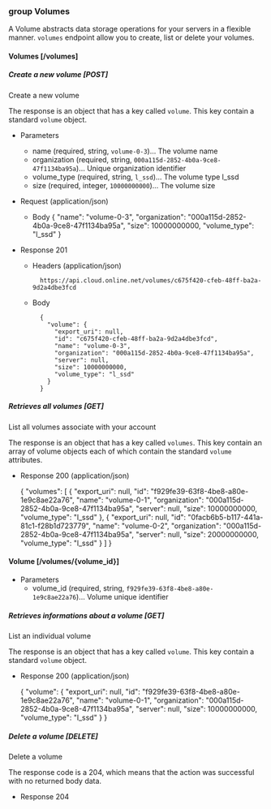 ### group Volumes

A Volume abstracts data storage operations for your servers in a flexible manner. `volumes` endpoint allow you to create, list or delete your volumes.

#### Volumes [/volumes]

##### Create a new volume [POST]

Create a new volume

The response is an object that has a key called `volume`. This key contain a standard `volume` object.

+ Parameters
    + name (required, string, `volume-0-3`)... The volume name
    + organization (required, string, `000a115d-2852-4b0a-9ce8-47f1134ba95a`)... Unique organization identifier
    + volume_type (required, string, `l_ssd`)... The volume type l_ssd
    + size (required, integer, `10000000000`)... The volume size

+ Request (application/json)

    + Body
        {
          "name": "volume-0-3",
          "organization": "000a115d-2852-4b0a-9ce8-47f1134ba95a",
          "size": 10000000000,
          "volume_type": "l_ssd"
        }

+ Response 201
 
    + Headers (application/json)
                
            https://api.cloud.online.net/volumes/c675f420-cfeb-48ff-ba2a-9d2a4dbe3fcd

    + Body

            {
              "volume": {
                "export_uri": null, 
                "id": "c675f420-cfeb-48ff-ba2a-9d2a4dbe3fcd", 
                "name": "volume-0-3", 
                "organization": "000a115d-2852-4b0a-9ce8-47f1134ba95a", 
                "server": null, 
                "size": 10000000000, 
                "volume_type": "l_ssd"
              }
            }


##### Retrieves all volumes [GET]

List all volumes associate with your account

The response is an object that has a key called `volumes`. This key contain an array of volume objects each of which contain the standard `volume` attributes.

+ Response 200 (application/json)

    {
      "volumes": [
        {
          "export_uri": null,
          "id": "f929fe39-63f8-4be8-a80e-1e9c8ae22a76",
          "name": "volume-0-1",
          "organization": "000a115d-2852-4b0a-9ce8-47f1134ba95a",
          "server": null,
          "size": 10000000000,
          "volume_type": "l_ssd"
        },
        {
          "export_uri": null,
          "id": "0facb6b5-b117-441a-81c1-f28b1d723779",
          "name": "volume-0-2",
          "organization": "000a115d-2852-4b0a-9ce8-47f1134ba95a",
          "server": null,
          "size": 20000000000,
          "volume_type": "l_ssd"
        }
      ]
    }


#### Volume [/volumes/{volume_id}]

+ Parameters
    + volume_id (required, string, `f929fe39-63f8-4be8-a80e-1e9c8ae22a76`)... Volume unique identifier

##### Retrieves informations about a volume [GET]

List an individual volume

The response is an object that has a key called `volume`. This key contain a standard `volume` object.

+ Response 200 (application/json)

    {
      "volume": {
        "export_uri": null,
        "id": "f929fe39-63f8-4be8-a80e-1e9c8ae22a76",
        "name": "volume-0-1",
        "organization": "000a115d-2852-4b0a-9ce8-47f1134ba95a",
        "server": null,
        "size": 10000000000,
        "volume_type": "l_ssd"
      }
    }


##### Delete a volume [DELETE]

Delete a volume

The response code is a 204, which means that the action was successful with no returned body data.

+ Response 204




